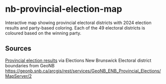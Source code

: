 # nb-provincial-election-map
Interactive map showing provincial electoral districts with 2024 election results and party-based coloring. Each of the 49 electoral districts is coloured based on the winning party.

## Sources
[Provincial election results](https://www.electionsnb.ca/content/enb/en/resources/publications/election-results.html) via Elections New Brunswick
Electoral district boundaries from GeoNB https://geonb.snb.ca/arcgis/rest/services/GeoNB_ENB_Provincial_Elections/MapServer/2
